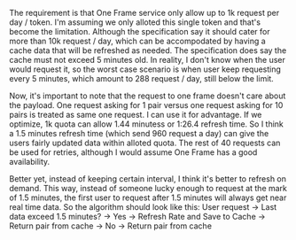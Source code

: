 The requirement is that One Frame service only allow up to 1k request per day / token. I'm assuming we only alloted this single token and that's become the limitation. Although the specification say it should cater for more than 10k request / day, which can be accompodated by having a cache data that will be refreshed as needed. The specification does say the cache must not exceed 5 minutes old. In reality, I don't know when the user would request it, so the worst case scenario is when user keep requesting every 5 minutes, which amount to 288 request / day, still below the limit.

Now, it's important to note that the request to one frame doesn't care about the payload. One request asking for 1 pair versus one request asking for 10 pairs is treated as same one request. I can use it for advantage. If we optimize, 1k quota can allow 1.44 minutess or 1:26.4 refresh time. So I think a 1.5 minutes refresh time (which send 960 request a day) can give the users fairly updated data within alloted quota. The rest of 40 requests can be used for retries, although I would assume One Frame has a good availability. 

Better yet, instead of keeping certain interval, I think it's better to refresh on demand. This way, instead of someone lucky enough to request at the mark of 1.5 minutes, the first user to request after 1.5 minutes will always get near real time data. So the algorithm should look like this:
User request -> Last data exceed 1.5 minutes? -> Yes -> Refresh Rate and Save to Cache -> Return pair from cache
					      -> No -> Return pair from cache